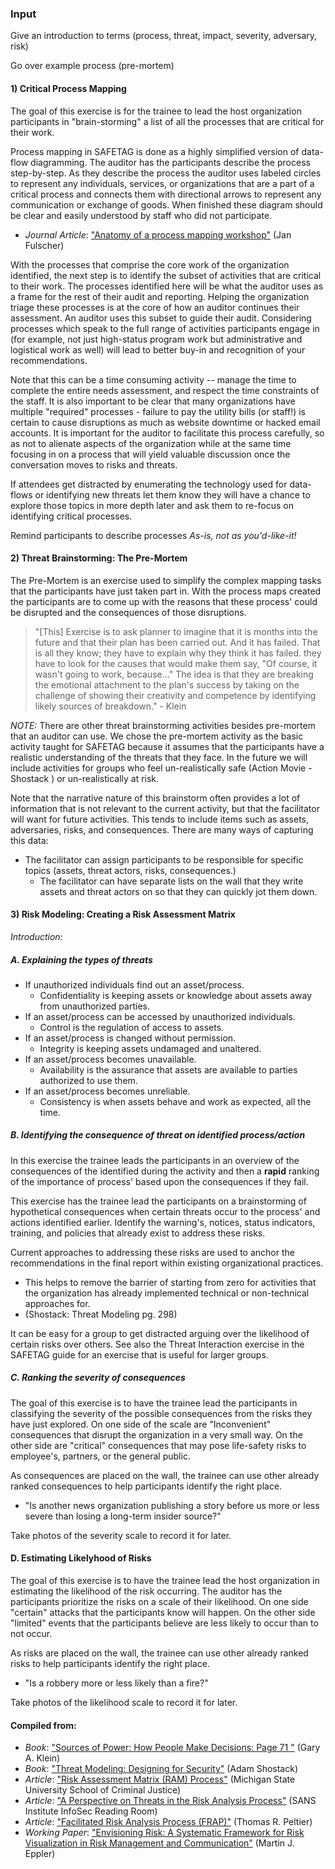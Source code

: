 ### Input

Give an introduction to terms (process, threat, impact, severity, adversary, risk)

Go over example process (pre-mortem)



#### 1) Critical Process Mapping
The goal of this exercise is for the trainee to lead the host organization participants in "brain-storming" a list of all the processes that are critical for their work.

Process mapping in SAFETAG is done as a highly simplified version of data-flow diagramming. The auditor has the participants describe the process step-by-step. As they describe the process the auditor uses labeled circles to represent any individuals, services, or organizations that are a part of a critical process and connects them with directional arrows to represent any communication or exchange of goods.  When finished these diagram should be clear and easily understood by staff who did not participate.

  * *Journal Article*: ["Anatomy of a process mapping
workshop"](https://noppa.lut.fi/noppa/opintojakso/a350a0000/lisatty/r_1999_f_lscher_anatomy_of_a_process_mapping_workshop.pdf) (Jan Fulscher)

With the processes that comprise the core work of the organization identified, the next step is to identify the subset of activities that are critical to their work. The processes identified here will be what the auditor uses as a frame for the rest of their audit and reporting. Helping the organization triage these processes is at the core of how an auditor continues their assessment. An auditor uses this subset to guide their audit. Considering processes which speak to the full range of activities participants engage in (for example, not just high-status program work but administrative and logistical work as well) will lead to better buy-in and recognition of your recommendations.

Note that this can be a time consuming activity -- manage the time to complete the entire needs assessment, and respect the time constraints of the staff. It is also important to be clear that many organizations have multiple "required" processes - failure to pay the utility bills (or staff!) is certain to cause disruptions as much as website downtime or hacked email accounts.  It is important for the auditor to facilitate this process carefully, so as not to alienate aspects of the organization while at the same time focusing in on a process that will yield valuable discussion once the conversation moves to risks and threats.

If attendees get distracted by enumerating the technology used for data-flows or identifying new threats let them know they will have a chance to explore those topics in more depth later and ask them to re-focus on identifying critical processes.

Remind participants to describe processes *As-is, not as you'd-like-it!*

#### 2) Threat Brainstorming: The Pre-Mortem

The Pre-Mortem is an exercise used to simplify the complex mapping tasks that the participants have just taken part in. With the process maps created the participants are to come up with the reasons that these process' could be disrupted and the consequences of those disruptions.

>"[This] Exercise is to ask planner to imagine that it is months into the future and that their plan has been carried out. And it has failed. That is all they know; they have to explain why they think it has failed. they have to look for the causes that would make them say, "Of course, it wasn't going to work, because..." The idea is that they are breaking the emotional attachment to the plan's success by taking on the challenge of showing their creativity and competence by identifying likely sources of breakdown." - Klein

*NOTE:* There are other threat brainstorming activities besides pre-mortem that an auditor can use. We chose the pre-mortem activity as the basic activity taught for SAFETAG because it assumes that the participants have a realistic understanding of the threats that they face. In the future we will include activities for groups who feel un-realistically safe (Action Movie - Shostack ) or un-realistically at risk.

Note that the narrative nature of this brainstorm often provides a lot of information that is not relevant to the current activity, but that the facilitator will want for future activities.  This tends to include items such as assets, adversaries, risks, and consequences. There are many ways of capturing this data:

  * The facilitator can assign participants to be responsible for specific topics (assets, threat actors, risks, consequences.)
	* The facilitator can have separate lists on the wall that they write assets and threat actors on so that they can quickly jot them down.

#### 3) Risk Modeling: Creating a Risk Assessment Matrix

*Introduction:* 

##### A. Explaining the types of threats

  * If unauthorized individuals find out an asset/process.
    * Confidentiality is keeping assets or knowledge about assets away from unauthorized parties.
  * If an asset/process can be accessed by unauthorized individuals.
    * Control is the regulation of access to assets.
  * If an asset/process is changed without permission.
    * Integrity is keeping assets undamaged and unaltered.
  * If an asset/process becomes unavailable.
    * Availability is the assurance that assets are available to parties authorized to use them.
  * If an asset/process becomes unreliable.
    * Consistency is when assets behave and work as expected, all the time.

##### B. Identifying the consequence of threat on identified process/action

In this exercise the trainee leads the participants in an overview of the consequences of the identified during the activity and then a **rapid** ranking of the importance of process' based upon the consequences if they fail. 

This exercise has the trainee lead the participants on a brainstorming of hypothetical consequences when certain threats occur to the process' and actions identified earlier. Identify the warning's, notices, status indicators, training, and policies that already exist to address these risks.

Current approaches to addressing these risks are used to anchor the recommendations in the final report within existing organizational practices.

  * This helps to remove the barrier of starting from zero for activities that the organization has already implemented technical or non-technical approaches for.
  * (Shostack: Threat Modeling pg. 298)

It can be easy for a group to get distracted arguing over the likelihood of certain risks over others.  See also the Threat Interaction exercise in the SAFETAG guide for an exercise that is useful for larger groups.

##### C. Ranking the severity of consequences

The goal of this exercise is to have the trainee lead the participants in classifying the severity of the possible consequences from the risks they have just explored. On one side of the scale are "Inconvenient" consequences that disrupt the organization in a very small way. On the other side are "critical" consequences that may pose life-safety risks to employee's, partners, or the general public.

As consequences are placed on the wall, the trainee can use other already ranked consequences to help participants identify the right place.
  * "Is another news organization publishing a story before us more or less severe than losing a long-term insider source?"

Take photos of the severity scale to record it for later.

#### D. Estimating Likelyhood of Risks

The goal of this exercise is to have the trainee lead the host organization in estimating the likelihood of the risk occurring. The auditor has the participants prioritize the risks on a scale of their likelihood.  On one side "certain" attacks that the participants know will happen. On the other side "limited" events that the participants believe are less likely to occur than to not occur.

As risks are placed on the wall, the trainee can use other already ranked risks to help participants identify the right place.
  * "Is a robbery more or less likely than a fire?"

Take photos of the likelihood scale to record it for later.

#### Compiled from:
  * *Book*: ["Sources of Power: How People Make Decisions: Page 71 "](http://books.google.com/books?id=nn1kGwL4hRgC&lpg=PP1&pg=PA71#v=onepage&q&f=false) (Gary A. Klein)
  * *Book*: ["Threat Modeling: Designing for Security"](http://threatmodelingbook.com/) (Adam Shostack)
  * *Article*: ["Risk Assessment Matrix (RAM) Process"](http://www.cip.msu.edu/ComFacRAM-HowtoUse.pdf) (Michigan State University School of Criminal Justice)
  * *Article*: ["A Perspective on Threats in the Risk Analysis
Process"](https://www.sans.org/reading-room/whitepapers/auditing/perspective-threats-risk-analysis-process-63) (SANS Institute InfoSec Reading Room)
  * *Article*: ["Facilitated Risk Analysis Process (FRAP)"](http://www.ittoday.info/AIMS/DSM/85-01-21.pdf) (Thomas R. Peltier)  
  * *Working Paper*: ["Envisioning Risk: A Systematic Framework for Risk Visualization in Risk Management and Communication"](http://www.knowledge-communication.org/pdf/envisioning-risk.pdf) (Martin J. Eppler)
